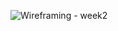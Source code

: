 




![Wireframing - week2](https://user-images.githubusercontent.com/59515791/83363620-0fe2c680-a39b-11ea-96c2-3cfa6e3022f5.png)

